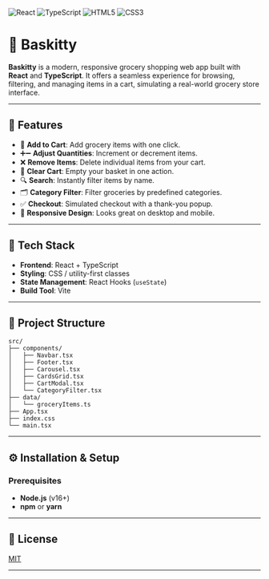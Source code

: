 ![React](https://img.shields.io/badge/React-20232A?logo=react&logoColor=61DAFB)
![TypeScript](https://img.shields.io/badge/TypeScript-3178C6?logo=typescript&logoColor=white)
![HTML5](https://img.shields.io/badge/HTML5-E34F26?logo=html5&logoColor=white)
![CSS3](https://img.shields.io/badge/CSS3-1572B6?logo=css3&logoColor=white)

# 🧺 Baskitty

**Baskitty** is a modern, responsive grocery shopping web app built with **React** and **TypeScript**. It offers a seamless experience for browsing, filtering, and managing items in a cart, simulating a real-world grocery store interface.

---

## 🚀 Features

- 🛒 **Add to Cart**: Add grocery items with one click.
- ➕➖ **Adjust Quantities**: Increment or decrement items.
- ❌ **Remove Items**: Delete individual items from your cart.
- 🧹 **Clear Cart**: Empty your basket in one action.
- 🔍 **Search**: Instantly filter items by name.
- 🗂️ **Category Filter**: Filter groceries by predefined categories.
- ✅ **Checkout**: Simulated checkout with a thank-you popup.
- 📱 **Responsive Design**: Looks great on desktop and mobile.

---

## 🧱 Tech Stack

- **Frontend**: React + TypeScript
- **Styling**: CSS / utility-first classes
- **State Management**: React Hooks (`useState`)
- **Build Tool**: Vite

---

## 📁 Project Structure

```
src/
├── components/
│   ├── Navbar.tsx
│   ├── Footer.tsx
│   ├── Carousel.tsx
│   ├── CardsGrid.tsx
│   ├── CartModal.tsx
│   └── CategoryFilter.tsx
├── data/
│   └── groceryItems.ts
├── App.tsx
├── index.css
└── main.tsx
```

---

## ⚙️ Installation & Setup

### Prerequisites

- **Node.js** (v16+)
- **npm** or **yarn**

---

## 📄 License

[MIT](LICENSE)

---
